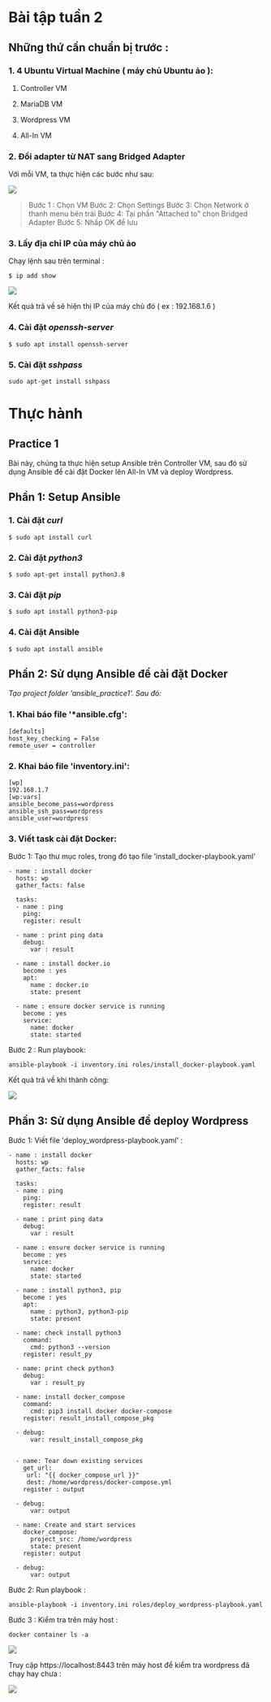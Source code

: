 
# Bài tập tuần 2

## Những thứ cần chuẩn bị trước :
### 1.  4 Ubuntu Virtual Machine ( máy chủ Ubuntu ảo ):

 1. Controller VM
 
 2. MariaDB VM
 
 3. Wordpress VM
 
 4. All-In VM 

### 2. Đổi adapter từ NAT sang Bridged Adapter

Với mỗi VM, ta thực hiện các bước như sau: 

<img src="./img/setUpBridegAdapter.png">

> Bước 1 : Chọn VM 
 Bước 2: Chọn Settings
 Bước 3: Chọn Network ở thanh menu bên trái
 Bước 4: Tại phần "Attached to" chọn Bridged Adapter
 Bước 5: Nhấp OK để lưu


### 3. Lấy địa chỉ IP của máy chủ ảo

Chạy lệnh sau trên terminal : 

    $ ip add show

<img src="./img/getIPv4.png">

Kết quả trả về sẽ hiện thị IP của máy chủ đó ( ex : 192.168.1.6 )
### 4. Cài đặt *openssh-server* 

    $ sudo apt install openssh-server

### 5. Cài đặt *sshpass*

    sudo apt-get install sshpass

# Thực hành

## Practice 1

Bài này, chúng ta thực hiện setup Ansible trên Controller VM, sau đó sử dụng Ansible để cài đặt Docker lên All-In VM và deploy Wordpress.

## Phần 1: Setup Ansible

### 1. Cài đặt *curl*

    $ sudo apt install curl

### 2. Cài đặt *python3*

    $ sudo apt-get install python3.8

### 3. Cài đặt *pip*

    $ sudo apt install python3-pip

### 4. Cài đặt Ansible

    $ sudo apt install ansible

## Phần 2: Sử dụng Ansible để cài đặt Docker
  
  *Tạo project folder 'ansible_practice1'. Sau đó:* 

### 1. Khai báo file '*ansible.cfg':

    [defaults]
    host_key_checking = False
    remote_user = controller
### 2. Khai báo file 'inventory.ini':

    [wp]
    192.168.1.7
    [wp:vars]
    ansible_become_pass=wordpress
    ansible_ssh_pass=wordpress
    ansible_user=wordpress
    
### 3. Viết task cài đặt Docker:

Bước 1: Tạo thư mục roles, trong đó tạo file 'install_docker-playbook.yaml'

    - name : install docker
      hosts: wp
      gather_facts: false
    
      tasks:
      - name : ping
        ping:
        register: result
    
      - name : print ping data
        debug:
          var : result
    
      - name : install docker.io
        become : yes
        apt: 
          name : docker.io
          state: present
      
      - name : ensure docker service is running
        become : yes
        service: 
          name: docker
          state: started

Bước 2 : Run playbook:

    ansible-playbook -i inventory.ini roles/install_docker-playbook.yaml

Kết quả trả về khi thành công: 

<img src="./img/installDockerSuccess.png">

## Phần 3: Sử dụng Ansible để deploy Wordpress

Bước 1: Viết file 'deploy_wordpress-playbook.yaml' :

    - name : install docker
      hosts: wp
      gather_facts: false
    
      tasks:
      - name : ping
        ping:
        register: result
    
      - name : print ping data
        debug:
          var : result
    
      - name : ensure docker service is running
        become : yes
        service: 
          name: docker
          state: started
      
      - name : install python3, pip
        become : yes
        apt: 
          name : python3, python3-pip 
          state: present
          
      - name: check install python3
        command:
          cmd: python3 --version
        register: result_py
          
      - name: print check python3
        debug:
          var : result_py
    
      - name: install docker_compose
        command: 
          cmd: pip3 install docker docker-compose
        register: result_install_compose_pkg
    
      - debug:
          var: result_install_compose_pkg
          
    
      - name: Tear down existing services
        get_url:
         url: "{{ docker_compose_url }}"
         dest: /home/wordpress/docker-compose.yml
        register : output
        
      - debug:
          var: output
        
      - name: Create and start services
        docker_compose:
          project_src: /home/wordpress
          state: present
        register: output
    
      - debug:
          var: output

Bước 2: Run playbook :

    ansible-playbook -i inventory.ini roles/deploy_wordpress-playbook.yaml

Bước 3 : Kiểm tra trên máy host :

    docker container ls -a

<img src="./img/deployWPSuccess.png">

Truy cập https://localhost:8443 trên máy host để kiểm tra wordpress đã chạy hay chưa :

<img src="./img/resultDeployWeb.png">


